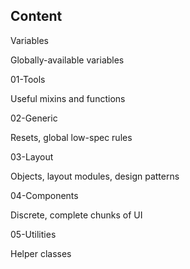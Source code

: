 ## Content
 
Variables

Globally-available variables

 
01-Tools

Useful mixins and functions

 
02-Generic

Resets, global low-spec rules

 
03-Layout

Objects, layout modules, design patterns

 
04-Components

Discrete, complete chunks of UI

 
05-Utilities

Helper classes

